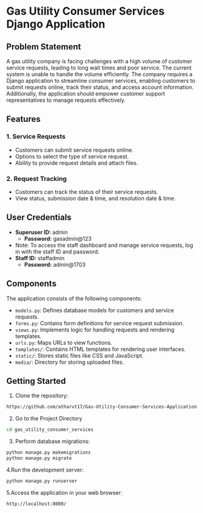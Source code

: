 # Gas Utility Consumer Services Django Application

## Problem Statement
A gas utility company is facing challenges with a high volume of customer service requests, leading to long wait times and poor service. The current system is unable to handle the volume efficiently. The company requires a Django application to streamline consumer services, enabling customers to submit requests online, track their status, and access account information. Additionally, the application should empower customer support representatives to manage requests effectively.

## Features
### 1. Service Requests
   - Customers can submit service requests online.
   - Options to select the type of service request.
   - Ability to provide request details and attach files.

### 2. Request Tracking
   - Customers can track the status of their service requests.
   - View status, submission date & time, and resolution date & time.

## User Credentials
- **Superuser ID:** admin
  - **Password:** gasadmin@123
- Note: To access the staff dashboard and manage service requests, log in with the staff ID and password.
- **Staff ID:** staffadmin
  - **Password:** admin@1703

## Components
The application consists of the following components:
- `models.py`: Defines database models for customers and service requests.
- `forms.py`: Contains form definitions for service request submission.
- `views.py`: Implements logic for handling requests and rendering templates.
- `urls.py`: Maps URLs to view functions.
- `templates/`: Contains HTML templates for rendering user interfaces.
- `static/`: Stores static files like CSS and JavaScript.
- `media/`: Directory for storing uploaded files.

## Getting Started
1. Clone the repository:
```bash
https://github.com/atharvt17/Gas-Utility-Consumer-Services-Application
```
2. Go to the Project Directory
```bash
cd gas_utility_consumer_services
```
3. Perform database migrations:
```bash
python manage.py makemigrations
python manage.py migrate
```
4.Run the development server:
```bash
python manage.py runserver
```
5.Access the application in your web browser:
```bash
http://localhost:8000/
```
